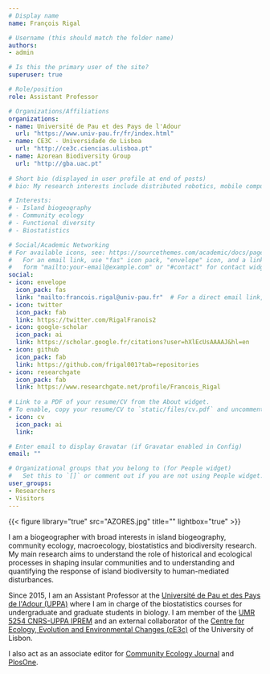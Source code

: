 ```yaml
---
# Display name
name: François Rigal

# Username (this should match the folder name)
authors:
- admin

# Is this the primary user of the site?
superuser: true

# Role/position
role: Assistant Professor

# Organizations/Affiliations
organizations:
- name: Université de Pau et des Pays de l'Adour
  url: "https://www.univ-pau.fr/fr/index.html"
- name: CE3C - Universidade de Lisboa
  url: "http://ce3c.ciencias.ulisboa.pt"
- name: Azorean Biodiversity Group
  url: "http://gba.uac.pt"
  
# Short bio (displayed in user profile at end of posts)
# bio: My research interests include distributed robotics, mobile computing and programmable matter.

# Interests:
# - Island biogeography
# - Community ecology
# - Functional diversity
# - Biostatistics

# Social/Academic Networking
# For available icons, see: https://sourcethemes.com/academic/docs/page-builder/#icons
#   For an email link, use "fas" icon pack, "envelope" icon, and a link in the
#   form "mailto:your-email@example.com" or "#contact" for contact widget.
social:
- icon: envelope
  icon_pack: fas
  link: "mailto:francois.rigal@univ-pau.fr"  # For a direct email link, use "mailto:francois.rigal@univ-pau.fr".
- icon: twitter
  icon_pack: fab
  link: https://twitter.com/RigalFranois2
- icon: google-scholar
  icon_pack: ai
  link: https://scholar.google.fr/citations?user=hXlEcUsAAAAJ&hl=en
- icon: github
  icon_pack: fab
  link: https://github.com/frigal001?tab=repositories
- icon: researchgate
  icon_pack: fab
  link: https://www.researchgate.net/profile/Francois_Rigal
  
# Link to a PDF of your resume/CV from the About widget.
# To enable, copy your resume/CV to `static/files/cv.pdf` and uncomment the lines below.
- icon: cv
  icon_pack: ai
  link: 

# Enter email to display Gravatar (if Gravatar enabled in Config)
email: ""

# Organizational groups that you belong to (for People widget)
#   Set this to `[]` or comment out if you are not using People widget.
user_groups:
- Researchers
- Visitors
---
```


{{< figure library="true" src="AZORES.jpg" title="" lightbox="true" >}}

I am a biogeographer with broad interests in island biogeography, community ecology, macroecology, biostatistics and biodiversity research. My main research aims to understand the role of historical and ecological processes in shaping insular communities and to understanding and quantifying the response of island biodiversity to human-mediated disturbances. 

Since 2015, I am an Assistant Professor at the [Université  de Pau et des Pays de l'Adour (UPPA)](https://www.univ-pau.fr/) where I am in charge of the biostatistics courses for undergraduate and graduate students in biology. I am member of the [UMR 5254 CNRS-UPPA IPREM](https://iprem.univ-pau.fr/fr/index.html) and an external collaborator of the [Centre for Ecology, Evolution and Environmental Changes (cE3c)](https://ce3c.ciencias.ulisboa.pt) of the University of Lisbon. 

I also act as an associate editor for [Community Ecology Journal](https://www.springer.com/journal/42974?gclid=CjwKCAjwwYP2BRBGEiwAkoBpAoXv9dE_mz3KkHrMiCbr4mDFcWWXxnudxA4imJc1JipbVVd_8Cj1CRoCE8QQAvD_BwE) and [PlosOne](https://plosone.org).

